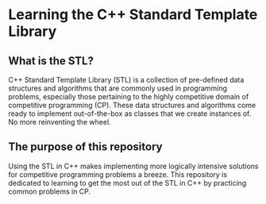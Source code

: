 # Learning the C++ Standard Template Library

## What is the STL?
C++ Standard Template Library (STL) is a collection of pre-defined data structures and algorithms that are commonly used in programming problems, especially those pertaining to the highly competitive domain of competitive programming (CP). These data structures and algorithms come ready to implement out-of-the-box as classes that we create instances of. No more reinventing the wheel.

## The purpose of this repository
Using the STL in C++ makes implementing more logically intensive solutions for competitive programming problems a breeze. This repository is dedicated to learning to get the most out of the STL in C++ by practicing common problems in CP.